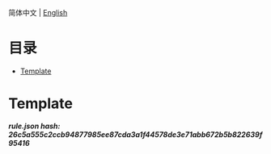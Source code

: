 


  
简体中文 | [English](README_en_us.md)  
  

目录
==

* [Template](#template)

# Template
  
***rule.json hash: 26c5a555c2ccb94877985ee87cda3a1f44578de3e71abb672b5b822639f95416***